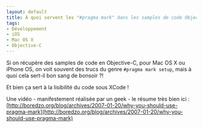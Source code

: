 ```yaml
---
layout: default
title: À quoi servent les "#pragma mark" dans les samples de code Objective-C ?
tags:
- Développement
- iOS
- Mac OS X
- Objective-C
---
```


Si on récupère des samples de code en Objective-C, pour Mac OS X ou iPhone OS, on voit souvent des trucs du genre `#pragma mark setup`, mais à quoi cela sert-il bon sang de bonsoir ?!

Et bien ça sert à la lisibilité du code sous XCode !

Une vidéo - manifestement réalisée par un geek - le résume très bien ici : [http://boredzo.org/blog/archives/2007-01-20/why-you-should-use-pragma-mark](http://boredzo.org/blog/archives/2007-01-20/why-you-should-use-pragma-mark)
